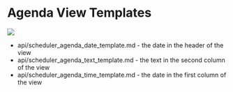 Agenda View Templates
==============

<img src="api/agenda_view_templates.png"/>

- api/scheduler_agenda_date_template.md - the date in the header of the view
- api/scheduler_agenda_text_template.md - the text in the second column of the view
- api/scheduler_agenda_time_template.md - the date in the first column of the view



